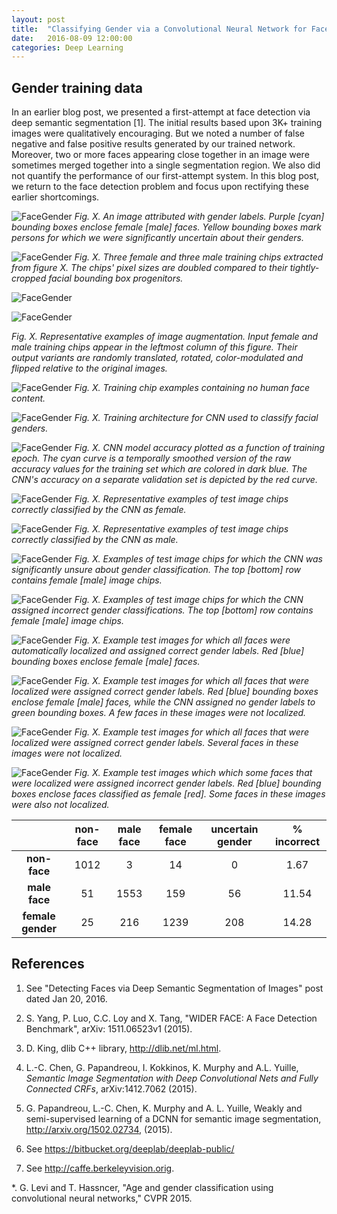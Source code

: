 ```yaml
---
layout: post
title:  "Classifying Gender via a Convolutional Neural Network for Faces"
date:   2016-08-09 12:00:00
categories: Deep Learning
---
```


## Gender training data 

In an earlier blog post, we presented a first-attempt at face detection via
deep semantic segmentation [1].  The initial results based upon 3K+
training images were qualitatively encouraging.  But we noted a number of
false negative and false positive results generated by our trained network.
Moreover, two or more faces appearing close together in an image were
sometimes merged together into a single segmentation region.  We also did
not quantify the performance of our first-attempt system.  In this blog
post, we return to the face detection problem and focus upon rectifying
these earlier shortcomings.

![FaceGender]({{site.url}}/blog/images/face_gender/training/image_03815_crowd_genders_01.png)
*Fig. X. An image attributed with gender labels.  Purple [cyan]
bounding boxes enclose female [male] faces.  Yellow bounding boxes mark
persons for which we were significantly uncertain about their genders.*


![FaceGender]({{site.url}}/blog/images/face_gender/training/training_chips_106x106.png)
*Fig. X. Three female and three male training chips extracted from figure
X.  The chips' pixel sizes are doubled compared to their tightly-cropped
facial bounding box progenitors.*


![FaceGender]({{site.url}}/blog/images/face_gender/training/augmented_female_face.png)

![FaceGender]({{site.url}}/blog/images/face_gender/training/augmented_male_face.png)

*Fig. X. Representative examples of image augmentation.  Input female and
male training chips appear in the leftmost column of this figure.  Their
output variants are randomly translated, rotated, color-modulated and
flipped relative to the original images.*


![FaceGender]({{site.url}}/blog/images/face_gender/training/non_face_training_samples.png)
*Fig. X.  Training chip examples containing no human face content.*


![FaceGender]({{site.url}}/blog/images/face_gender/training/padded_cropped_net.png)
*Fig. X. Training architecture for CNN used to classify facial genders.*


![FaceGender]({{site.url}}/blog/images/face_gender/training/padded_accuracy_curves.png)
*Fig. X. CNN model accuracy plotted as a function of training epoch.  The
cyan curve is a temporally smoothed version of the raw accuracy values for
the training set which are colored in dark blue.  The CNN's accuracy on a
separate validation set is depicted by the red curve.*


![FaceGender]({{site.url}}/blog/images/face_gender/results/padded_correct_female_classifications.png)
*Fig. X. Representative examples of test image chips correctly classified
by the CNN as female.*

![FaceGender]({{site.url}}/blog/images/face_gender/results/padded_correct_male_classifications.png)
*Fig. X. Representative examples of test image chips correctly classified
by the CNN as male.*


![FaceGender]({{site.url}}/blog/images/face_gender/results/padded_unsure_classifications.png)
*Fig. X. Examples of test image chips for which the CNN was significantly
unsure about gender classification.  The top [bottom] row contains female
[male] image chips.*


![FaceGender]({{site.url}}/blog/images/face_gender/results/padded_incorrect_classifications.png)
*Fig. X. Examples of test image chips for which the CNN assigned incorrect
gender classifications.  The top [bottom] row contains female [male] image chips.*


![FaceGender]({{site.url}}/blog/images/face_gender/results/good_all_faces.png)
*Fig. X. Example test images for which all faces were automatically localized 
and assigned correct gender labels.  Red [blue] bounding boxes enclose
female [male] faces.*


![FaceGender]({{site.url}}/blog/images/face_gender/results/good_most_faces.png)
*Fig. X. Example test images for which all faces that were localized were
assigned correct gender labels.  Red [blue] bounding boxes enclose female
[male] faces, while the CNN assigned no gender labels to green bounding
boxes.  A few faces in these images were not localized.*

![FaceGender]({{site.url}}/blog/images/face_gender/results/OK_faces.png)
*Fig. X. Example test images for which all faces that were localized were
assigned correct gender labels.  Several faces in these images were not
localized.*


![FaceGender]({{site.url}}/blog/images/face_gender/results/bad_faces.png)
*Fig. X. Example test images which which some faces that were localized
were assigned incorrect gender labels.  Red [blue] bounding boxes enclose
faces classified as female [red].  Some faces in these images were also not
localized.*


<table style="width:100%">
  <thead>
    <tr>
      <th style="text-align: center"> </th>
      <th style="text-align: center">non-face</th>
      <th style="text-align: center">male face</th>
      <th style="text-align: center">female face</th>
      <th style="text-align: center">uncertain gender</th>
      <th style="text-align: center">% incorrect</th>
    </tr>
  </thead>
  <tbody>
    <tr>
      <td style="text-align: center"><strong>non-face</strong></td>
      <td style="text-align: center">1012</td>
      <td style="text-align: center">3</td>
      <td style="text-align: center">14</td>
      <td style="text-align: center">0</td>
      <td style="text-align: center">1.67</td>
    </tr>
    <tr>
      <td style="text-align: center"><strong>male face</strong></td>
      <td style="text-align: center">51</td>
      <td style="text-align: center">1553</td>
      <td style="text-align: center">159</td>
      <td style="text-align: center">56</td>
      <td style="text-align: center">11.54</td>
    </tr>
    <tr>
      <td style="text-align: center"><strong>female gender</strong></td>
      <td style="text-align: center">25</td>
      <td style="text-align: center">216</td>
      <td style="text-align: center">1239</td>
      <td style="text-align: center">208</td>
      <td style="text-align: center">14.28</td>
    </tr>
  </tbody>
</table>


## References

1.  See "Detecting Faces via Deep Semantic Segmentation of Images" post
dated Jan 20, 2016.

2.  S. Yang, P. Luo, C.C. Loy and X. Tang, "WIDER FACE: A Face Detection
Benchmark", arXiv: 1511.06523v1 (2015).

3.  D. King, dlib C++ library, http://dlib.net/ml.html.

4.  L.-C. Chen, G. Papandreou, I. Kokkinos, K. Murphy and A.L. Yuille,
*Semantic Image Segmentation with Deep Convolutional Nets and Fully
Connected CRFs*, arXiv:1412.7062 (2015).

5.  G. Papandreou, L.-C. Chen, K. Murphy and A. L. Yuille, Weakly and
semi-supervised learning of a DCNN for semantic image segmentation,
http://arxiv.org/1502.02734, (2015).

6.  See https://bitbucket.org/deeplab/deeplab-public/

7.  See http://caffe.berkeleyvision.orig.

*.  G. Levi and T. Hassncer, "Age and gender classification using
convolutional neural networks," CVPR 2015.
